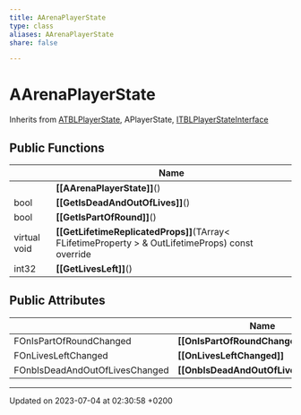 ```yaml
---
title: AArenaPlayerState
type: class
aliases: AArenaPlayerState
share: false

---
```


# AArenaPlayerState





Inherits from [ATBLPlayerState](/docs/SDK/Source/Classes/classATBLPlayerState.md), APlayerState, [ITBLPlayerStateInterface](/docs/SDK/Source/Classes/classITBLPlayerStateInterface.md)

## Public Functions

|                | Name           |
| -------------- | -------------- |
| | **[[AArenaPlayerState]]**() |
| bool | **[[GetIsDeadAndOutOfLives]]**() |
| bool | **[[GetIsPartOfRound]]**() |
| virtual void | **[[GetLifetimeReplicatedProps]]**(TArray< FLifetimeProperty > & OutLifetimeProps) const override |
| int32 | **[[GetLivesLeft]]**() |

## Public Attributes

|                | Name           |
| -------------- | -------------- |
| FOnIsPartOfRoundChanged | **[[OnIsPartOfRoundChanged]]**  |
| FOnLivesLeftChanged | **[[OnLivesLeftChanged]]**  |
| FOnbIsDeadAndOutOfLivesChanged | **[[OnbIsDeadAndOutOfLivesChanged]]**  |

-------------------------------

Updated on 2023-07-04 at 02:30:58 +0200